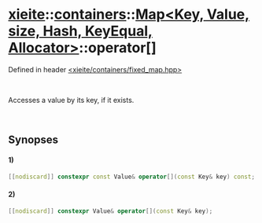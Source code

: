 # [xieite](../../../../../../xieite.md)\:\:[containers](../../../../../../containers.md)\:\:[Map<Key, Value, size, Hash, KeyEqual, Allocator>](../../../../map.md)\:\:operator\[\]
Defined in header [<xieite/containers/fixed_map.hpp>](../../../../../../../include/xieite/containers/fixed_map.hpp)

&nbsp;

Accesses a value by its key, if it exists.

&nbsp;

## Synopses
#### 1)
```cpp
[[nodiscard]] constexpr const Value& operator[](const Key& key) const;
```
#### 2)
```cpp
[[nodiscard]] constexpr Value& operator[](const Key& key);
```
